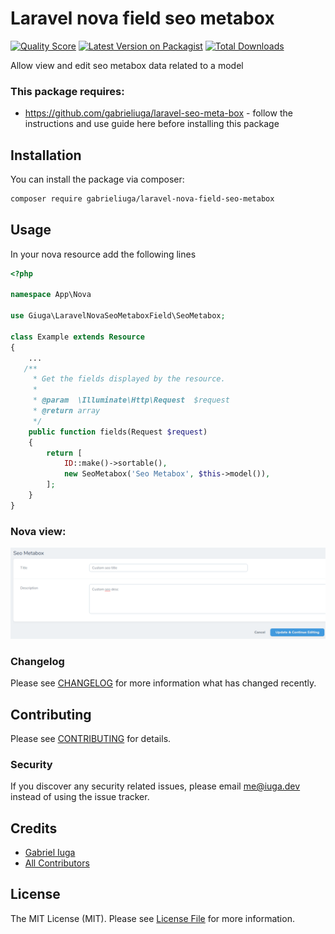 # Laravel nova field seo metabox

[![Quality Score](https://img.shields.io/scrutinizer/g/gabrieliuga/laravel-nova-field-seo-metabox.svg?style=flat-square)](https://scrutinizer-ci.com/g/gabrieliuga/laravel-nova-field-seo-metabox)
[![Latest Version on Packagist](https://img.shields.io/packagist/v/gabrieliuga/laravel-nova-field-seo-metabox.svg?style=flat-square)](https://packagist.org/packages/gabrieliuga/laravel-nova-field-seo-metabox)
[![Total Downloads](https://img.shields.io/packagist/dt/gabrieliuga/laravel-nova-field-seo-metabox.svg?style=flat-square)](https://packagist.org/packages/gabrieliuga/laravel-nova-field-seo-metabox)

Allow view and edit seo metabox data related to a model

### This package requires:
 - https://github.com/gabrieliuga/laravel-seo-meta-box - follow the instructions and use guide here before installing this package

## Installation

You can install the package via composer:

```bash
composer require gabrieliuga/laravel-nova-field-seo-metabox
```

## Usage

In your nova resource add the following lines

``` php
<?php

namespace App\Nova

use Giuga\LaravelNovaSeoMetaboxField\SeoMetabox;

class Example extends Resource
{
    ...
   /**
     * Get the fields displayed by the resource.
     *
     * @param  \Illuminate\Http\Request  $request
     * @return array
     */
    public function fields(Request $request)
    {
        return [
            ID::make()->sortable(),
            new SeoMetabox('Seo Metabox', $this->model()),
        ];
    }
}
```

### Nova view:

![Laravel nova panel view](https://github.com/gabrieliuga/laravel-nova-field-seo-metabox/blob/master/screenshot.png)



### Changelog

Please see [CHANGELOG](CHANGELOG.md) for more information what has changed recently.

## Contributing

Please see [CONTRIBUTING](CONTRIBUTING.md) for details.

### Security

If you discover any security related issues, please email me@iuga.dev instead of using the issue tracker.

## Credits

- [Gabriel Iuga](https://github.com/gabrieliuga)
- [All Contributors](../../contributors)

## License

The MIT License (MIT). Please see [License File](LICENSE.md) for more information.
